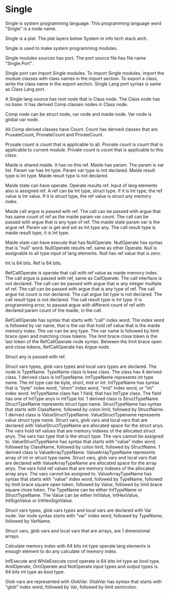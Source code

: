 # Single

Single is system programming language.
This programming language word "Single" is a node name.

Single is a plat.
The plat layers below System in info tech stack arch.

Single is used to make system programming modules.

Single modules sources has port.
The port source file has file name "Single.Port".

Single port can import Single modules.
To import Single modules, import the module classes with class names in the import section.
To export a class, write the class name in the export section.
Single Lang port syntax is same as Class Lang port.

A Single lang source has root node that is Class node.
The Class node has no base.
It has derived Comp classes nodes in Class node.

Comp node can be struct node, var node and maide node.
Var node is global var node.

All Comp derived classes have Count.
Count has derived classes that are PrusateCount, PronateCount and PrivateCount.

Prusate count is count that is applicable to all.
Pronate count is count that is applicable to current module.
Private count is count that is applicable to this class.

Maide is shared maide. It has no this ref.
Maide has param. The param is var list.
Param var has Int type. Param var type is not declared.
Maide result type is Int type.
Maide result type is not declared.

Maide state can have operate.
Operate results ref.
Input of lang elements also is assigned ref.
A ref can be Int type, struct type.
If it is Int type, the ref value is Int value.
If it is struct type, the ref value is struct any memory index.

Maide call argue is passed with ref.
The call can be passed with argue that has same count of ref as the maide param var count.
The call can be passed with argue that is any type of ref.
The maide state param var is the argue ref.
Param var is get and set as Int type any.
The call result type is maide result type, it is Int type.

Maide state can have execute that has NullOperate.
NullOperate has syntax that is "null" word.
NullOperate results ref, same as other Operate.
Null is assignable to all type input of lang elements.
Null has ref value that is zero.

Int is 64 bits. Ref is 64 bits.

RefCallOperate is operate that call with ref value as maide memory index.
The call argue is passed with ref, same as CallOperate.
The call interface is not declared.
The call can be passed with argue that is any integer multiple of ref.
The call can be passed with argue that is any type of ref.
The call argue list count is not declared.
The call argue list type is not declared.
The call result type is not declared.
The call result type is Int type.
It is programming error, to passed argue with different count of ref with declared param count of the maide, in the call.

RefCallOperate has syntax that starts with "call" index word.
The index word is followed by var name, that is the var that hold ref value that is the maide memory index.
The var can be any type.
The var name is followed by limit brace open and matching close tokens.
The limit brace close token is the last token of the RefCallOperate node syntax.
Between the limit brace open and close tokens, RefCallOperate has Argue node.

Struct any is passed with ref.

Struct vars types, glob vars types and local vars types are declared.
The node is TypeName.
TypeName class is base class.
The class has 4 derived class.
1 derived class is IntTypeName. IntTypeName represents int type name.
The int type can be byte, short, mid or int.
IntTypeName has syntax that is "byte" index word, "short" index word, "mid" index word, or "int" index word.
IntTypeName class has 1 field, that has IntType class. The field has one of IntType anys in IntType list.
1 derived class is StructTypeName. 
StructTypeName represents struct type name.
StructTypeName has syntax that starts with ClassName, followed by colon limit, followed by StructName.
1 derived class is ValueStructTypeName.
ValueStructTypename represents value struct type name.
Struct vars, glob vars and local vars that are declared with ValueStructTypeName are allocated space for the struct anys.
The vars hold ref values that are memory indexes of the allocated struct anys.
The vars has type that is the struct type.
The vars cannot be assigned to.
ValueStructTypeName has syntax that starts with "value" index word, followed by ClassName, followed by colon limit, followed by StructName.
1 derived class is ValueArrayTypeName.
ValueArrayTypeName represents array of int or struct type name.
Struct vars, glob vars and local vars that are declared with ValueArrayTypeName are allocated space for the array anys.
The vars hold ref values that are memory indexes of the allocated array anys.
The vars cannot be assigned to.
ValueArrayTypeName has syntax that starts with "value" index word, followed by TypeName, followed by limit brace square open token, 
followed by Value, followed by limit brace square close token.
The TypeName can be either IntTypeName or StructTypeName.
The Value can be either IntValue, IntHexValue, IntSignValue or IntHexSignValue.

Struct vars types, glob vars types and local vars are declared with Var node.
Var node syntax starts with "var" index word, followed by TypeName, followed by VarName.

Struct vars, glob vars and local vars that are arrays, are 1 dimensional arrays.

Calculate memory index with 64 bits int type operate lang elements is enough element to
do any calculate of memory index.

InfExecute and WhileExecute cond operate is 64 bits int type as bool type.
AndOperate, OrnOperate and NotOperate input types and output types is 64 bits int type as bool type.

Glob vars are represented with GlobVar.
GlobVar has syntax that starts with "glob" index word, followed by Var, followed by limit semicolon.